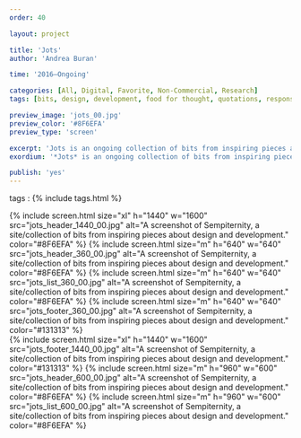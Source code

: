 ```yaml
---
order: 40

layout: project

title: 'Jots'
author: 'Andrea Buran'

time: '2016–Ongoing'

categories: [All, Digital, Favorite, Non-Commercial, Research]
tags: [bits, design, development, food for thought, quotations, responsive, site, sources]

preview_image: 'jots_00.jpg'
preview_color: '#8F6EFA'
preview_type: 'screen'

excerpt: 'Jots is an ongoing collection of bits from inspiring pieces about design and development, jotted to recall the food-for-thought later.'
exordium: '*Jots* is an ongoing collection of bits from inspiring pieces about design and development, jotted to recall the food-for-thought later.'

publish: 'yes'
---
```


tags
: {% include tags.html %}

<div class="figures">
  {% include screen.html
      size="xl"
      h="1440" w="1600"
      src="jots_header_1440_00.jpg"
      alt="A screenshot of Sempiternity, a site/collection of bits from inspiring pieces about design and development."
      color="#8F6EFA"
  %}
  {% include screen.html
      size="m"
      h="640" w="640"
      src="jots_header_360_00.jpg"
      alt="A screenshot of Sempiternity, a site/collection of bits from inspiring pieces about design and development."
      color="#8F6EFA"
  %}
  {% include screen.html
      size="m"
      h="640" w="640"
      src="jots_list_360_00.jpg"
      alt="A screenshot of Sempiternity, a site/collection of bits from inspiring pieces about design and development."
      color="#8F6EFA"
  %}
  {% include screen.html
      size="m"
      h="640" w="640"
      src="jots_footer_360_00.jpg"
      alt="A screenshot of Sempiternity, a site/collection of bits from inspiring pieces about design and development."
      color="#131313"
  %}
</div>
<div class="figures">
    {% include screen.html
        size="xl"
        h="1440" w="1600"
        src="jots_footer_1440_00.jpg"
        alt="A screenshot of Sempiternity, a site/collection of bits from inspiring pieces about design and development."
        color="#131313"
    %}
    {% include screen.html
        size="m"
        h="960" w="600"
        src="jots_header_600_00.jpg"
        alt="A screenshot of Sempiternity, a site/collection of bits from inspiring pieces about design and development."
        color="#8F6EFA"
    %}
    {% include screen.html
        size="m"
        h="960" w="600"
        src="jots_list_600_00.jpg"
        alt="A screenshot of Sempiternity, a site/collection of bits from inspiring pieces about design and development."
        color="#8F6EFA"
    %}
</div>
